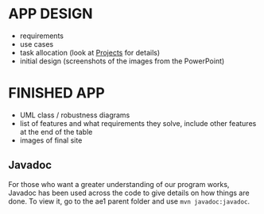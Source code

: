 # APP DESIGN

- requirements
- use cases
- task allocation (look at [Projects](https://github.com/WT000/COM528AE1/projects) for details)
- initial design (screenshots of the images from the PowerPoint)

# FINISHED APP

- UML class / robustness diagrams
- list of features and what requirements they solve, include other features at the end of the table
- images of final site

## Javadoc
For those who want a greater understanding of our program works, Javadoc has been used across the code to give details on how things are done. To view it, go to the ae1 parent folder and use ``` mvn javadoc:javadoc ```.
